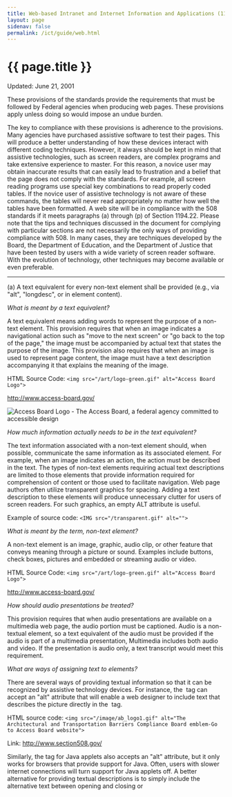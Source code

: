 ```yaml
---
title: Web-based Intranet and Internet Information and Applications (1194.22)
layout: page
sidenav: false
permalink: /ict/guide/web.html
---
```


# {{ page.title }}

Updated: June 21, 2001

These provisions of the standards provide the requirements that must be followed by Federal agencies when producing web pages. These provisions apply unless doing so would impose an undue burden.

The key to compliance with these provisions is adherence to the provisions. Many agencies have purchased assistive software to test their pages. This will produce a better understanding of how these devices interact with different coding techniques. However, it always should be kept in mind that assistive technologies, such as screen readers, are complex programs and take extensive experience to master. For this reason, a novice user may obtain inaccurate results that can easily lead to frustration and a belief that the page does not comply with the standards. For example, all screen reading programs use special key combinations to read properly coded tables. If the novice user of assistive technology is not aware of these commands, the tables will never read appropriately no matter how well the tables have been formatted. A web site will be in compliance with the 508 standards if it meets paragraphs (a) through (p) of Section 1194.22. Please note that the tips and techniques discussed in the document for complying with particular sections are not necessarily the only ways of providing compliance with 508. In many cases, they are techniques developed by the Board, the Department of Education, and the Department of Justice that have been tested by users with a wide variety of screen reader software. With the evolution of technology, other techniques may become available or even preferable.

* * * * *

(a) A text equivalent for every non-text element shall be provided (e.g., via "alt", "longdesc", or in element content).

*What is meant by a text equivalent?*

A text equivalent means adding words to represent the purpose of a non-text element. This provision requires that when an image indicates a navigational action such as "move to the next screen" or "go back to the top of the page," the image must be accompanied by actual text that states the purpose of the image. This provision also requires that when an image is used to represent page content, the image must have a text description accompanying it that explains the meaning of the image.

HTML Source Code: `<img src="/art/logo-green.gif" alt="Access Board Logo">`

<http://www.access-board.gov/>

![Access Board Logo - The Access Board, a federal agency committed to accessible design](./images/accesslogo.jpg)

*How much information actually needs to be in the text equivalent?*

The text information associated with a non-text element should, when possible, communicate the same information as its associated element. For example, when an image indicates an action, the action must be described in the text. The types of non-text elements requiring actual text descriptions are limited to those elements that provide information required for comprehension of content or those used to facilitate navigation. Web page authors often utilize transparent graphics for spacing. Adding a text description to these elements will produce unnecessary clutter for users of screen readers. For such graphics, an empty ALT attribute is useful.

Example of source code: `<IMG src="/transparent.gif" alt="">`

*What is meant by the term, non-text element?*

A non-text element is an image, graphic, audio clip, or other feature that conveys meaning through a picture or sound. Examples include buttons, check boxes, pictures and embedded or streaming audio or video.

HTML Source Code: `<img src="/art/logo-green.gif" alt="Access Board Logo">`

<http://www.access-board.gov/>

*How should audio presentations be treated?*

This provision requires that when audio presentations are available on a multimedia web page, the audio portion must be captioned. Audio is a non-textual element, so a text equivalent of the audio must be provided if the audio is part of a multimedia presentation, Multimedia includes both audio and video. If the presentation is audio only, a text transcript would meet this requirement.

*What are ways of assigning text to elements?*

There are several ways of providing textual information so that it can be recognized by assistive technology devices. For instance, the <IMG> tag can accept an "alt" attribute that will enable a web designer to include text that describes the picture directly in the <IMG> tag.

HTML source code: `<img src="/image/ab_logo1.gif" alt="The Architectural and Transportation Barriers Compliance Board emblem-Go to Access Board website">`

Link: <http://www.section508.gov/>

Similarly, the <APPLET> tag for Java applets also accepts an "alt" attribute, but it only works for browsers that provide support for Java. Often, users with slower internet connections will turn support for Java applets off. A better alternative for providing textual descriptions is to simply include the alternative text between opening and closing <APPLET> or <OBJECT> tags. For instance, if a web designer wanted to include an\
applet called MyCoolApplet in a web page, and also include a description that the applet shows a stock ticker displaying the current price of various stocks, the designer would use the following HTML coding for example:

`<APPLET CODE="MyCoolApplet.class" WIDTH="200", HEIGHT="100">`

This applet displays current stock prices for many popular stocks.

`</APPLET>`

Finally, yet another way of providing a textual description is to include it in the page in the surrounding context:

`Below is a picture of me during my great vacation!`  
`<p>`  
`<IMG src="/pictureofme.jpg">`

* * * * *

(b) Equivalent alternatives for any multimedia presentation shall be synchronized with the presentation.

*What are considered equivalent alternatives?*

Captioning for the audio portion and audio description of visual information of multimedia presentations are considered equivalent alternatives. This provision requires that when an audio portion of a multimedia production is captioned, as required in provision (a), the captioning must be synchronized with the audio. Synchronized captioning would be required so someone reading the captions could also watch the speaker and associate relevant body language with the speech.

*If a website offers audio files with no video, do they have to be captioned?*

No, because it is not multimedia. However, since audio is a non-text element, a text equivalent, such as a transcript, must be available. Similarly, a (silent) web slide show presentation does not need to have an audio description accompanying it, but does require text alternatives to be associated with the graphics.

*If a Federal agency official delivers a live audio and video webcast speech, does it need to be captioned?*

Yes, this would qualify as a multimedia presentation and would require the speech to be captioned.

Example:

National Endowment for the Humanities\
[www.neh.gov/media/scottcaptions.ram](http://www.neh.gov/media/scottcaptions.ram)

National Center for Accessible Media (NCAM)\
<http://main.wgbh.org/wgbh/access/dvs/lion.ram>

* * * * *

(c) Web pages shall be designed so that all information conveyed with color is also available without color, for example from context or markup.

*Why is this provision necessary?*

![Web page with a green button labled "start" with text above: "Press Green button to Start." There is text above an adjacent red button labeled "cancel" that states "Press Red button to Cancel."](./images/gobuttons.jpg)

When colors are used as the sole method for identifying screen elements or controls, persons who are color blind as well as those people who are blind or have low vision may find the web page unusable.

*Does this mean that all pages have to be displayed in black and white?*

No, this provision does not prohibit the use of color to enhance identification of important features. It does, however, require that some other method of identification, such as text labels, must be combined with the use of color. This provision addresses not only the problem of using color to indicate emphasized text, but also the use of color to indicate an action. For example, a web page that directs a user to "press the green button to start" should also identify the green button in some other fashion than simply by color.

*Is there any way a page can be quickly checked to ensure compliance with this provision?*

There are two simple ways of testing a web page to determine if this requirement is being met: by either viewing the page on a black and white monitor, or by printing it out on a black and white printer. Both methods will quickly show if the removal of color affects the usability of the page.

* * * * *

(d) Documents shall be organized so they are readable without requiring an associated style sheet.

*What are the potential problems posed by style sheets?*

Style sheets can enable users to define specific viewing preferences to accommodate their disability. For instance, users with low vision may create their own style sheet so that, regardless of what web pages they visit, all text is displayed in an extra large font with white characters on a\
black background. If designers set up their pages to override user-defined style sheets, people with disabilities may not be able to use those pages. For good access, therefore, it is critical that designers ensure that their web pages do not interfere with user-defined style sheets.

In general, the "safest" and most useful form of style sheets are "external" style sheets, in which the style rules are set up in a separate file. An example of an external style sheet is:

Example of source code: `<link rel=stylesheet type="text / css" href="/section508.css>`

* * * * *

(e) Redundant text links shall be provided for each active region of a server-side image map.

*How do "image maps" work?*

An "image map" is a picture (often an actual map) on a web page that provides different "links" to other web pages, depending on where a user clicks on the image. There are two basic types of image maps: "client-side image maps" and "server-side image maps." With client-side image\
maps, each "active region" in a picture can be assigned its own "link" (called a URL or "Uniform Resource Locator") that specifies what web page to retrieve when a portion of the picture is selected. HTML allows each active region to have its own alternative text, just like a picture can\
have alternative text (see §1194.22(a)). By contrast, clicking on a location of a server-side image map only specifies the coordinates within the image when the mouse was depressed. The ultimate selection of the link or URL must be deciphered by the computer serving the web page.

*Why is this provision necessary?*

When a web page uses a server-side image map to present the user with a selection of options, browsers cannot indicate to the user the URL that will be followed when a region of the map is activated. Therefore, the redundant text link is necessary to provide access to the page for anyone not able to see or accurately click on the map.

* * * * *

(f) Client-side image maps shall be provided instead of server-side image maps except where the regions cannot be defined with an available geometric shape.

*Why do client-side image maps provide better accessibility?*

Unlike server-side image maps, the client-side image map allow an author to assign text to each image map "hot spots." This feature means that someone using a screen reader can easily identify and activate regions of the map. An explanation of how these image maps are constructed will help clarify this issue.

Creating a basic client-side image map requires several steps:

-   Identify an image for the map. First, an image must be used in a client-side image map. This image is identified using the <img> tag. To identify it as a map, use the "usemap" attribute.
-   Use the <MAP> tag to "areas" within the map . The <MAP> tag is a container tag that includes various <AREA> tags that are used to identify specific portions of the image.
-   Use <AREA> tags to identify map regions . To identify regions within a map, simply use <AREA> tags within the <MAP> container tags. Making this client-side image map accessible is considerably easier to describe: simply include the "ALT" attribute and area description inside each <AREA> tag. The following HTML demonstrates how to make a client-side image map:

> `<img src="/navbar.gif" border="0" usemap="#Map">`  
> `<map name="Map">`  
> `<area shape="rect" coords="0,2,64,19" href="/general.html" alt="information about us" >`  
> `<area shape="rect" coords="65,2,166,20" href="/jobs.html" alt="job opportunities" >`  
> `<area shape="rect" coords="167,2,212,19" href="/faq.html" alt="Frequently Asked Questions" >`  
> `<area shape="rect" coords="214,2,318,21" href="/location.html" alt="How to find us" >`  
> `<area shape="rect" coords="319,2,399,23" href="/contact.html" alt="How to contact us" >`  
> `</map>``

* * * * *

(g) Row and column headers shall be identified for data tables.

(h) Markup shall be used to associate data cells and header cells for data tables that have two or more logical levels of row or column headers.

*Why are these two provisions necessary?*

Paragraphs (g) and (h) permit the use of tables, but require that the tables be coded according to the rules of the markup language being used for creating tables. Large tables of data can be difficult to interpret if a person is using a non-visual means of accessing the web. Users of screen readers can easily get "lost" inside a table because it may be impossible to associate a particular cell that a screen reader is reading with the corresponding column headings and row names. For instance, assume that a salary table includes the salaries for federal employees by grade and step. Each row in the table may represent a grade scale and each column may represent a step. Thus, finding the salary corresponding to a grade 9, step 5 may involve finding the cell in the ninth row and the fifth column. For a salary chart of 15 grade scales and 10 steps, the table will have at least 150 cells. Without a method to associate the headings with each cell, it is easy to imagine the difficulty a user of assistive technology may encounter with the table.

Section 1194.22 (g) and (h) state that when information is displayed in a table format, the information shall be laid out using appropriate table tags as opposed to using a preformatted table in association with the "<pre>" tag. Web authors are also required to use one of several methods to provide an association between a header and its related information.

*How can HTML tables be made readable with assistive technology?*

*Using the "Scope" Attribute in Tables* -- Using the "scope" attribute is one of the most effective ways of making HTML compliant with these requirements. It is also the simplest method to implement. The scope attribute also works with some (but not all) assistive technology in tables that use "colspan" or "rowspan" attributes in table header or data cells.

*Using the Scope Attribute* -- The first row of each table should include column headings. Typically, these column headings are inserted in <TH> tags, although <TD> tags can also be used. These tags at the top of each column should include the following attribute:

scope="col"

By doing this simple step, the text in that cell becomes associated with every cell in that column. Unlike using other approaches (notably "id" and "headers") there is no need to include special attributes in each cell of the table. Similarly, the first column of every table should include information identifying information about each row in the table. Each of the cells in that first column are created by either <TH> or <TD> tags. Include the following attribute in these cells:

scope="row"

By simply adding this attribute, the text in that cell becomes associated with every cell in that row. While this technique dramatically improves the usability of a web page, using the scope attribute does not appear to interfere in any way with browsers that do not support the attribute.\
*Example of source code* -- the following simple table summarizes the work schedule of three employees and demonstrates these principles.

`<table>`  
`<tr>`  
`<th>&nbsp;</th>`  
`<th scope="col" >Spring</th> <th scope="col" >Summer</th> <th scope="col" >Autumn</th> <th scope="col" >Winter</th> </tr>`  
`<tr> <td scope="row" >Betty</td> <td>9-5</td> <td>10-6</td> <td>8-4</td><td>7-3</td`  
`</tr>`  
`<tr> <td scope="row" >Wilma</td> <td>10-6</td> <td>10-6</td> <td>9-5</td> <td>9-5</td>`  
`</tr>`  
`<tr> <td scope="row" >Fred</td> <td>10-6</td> <td>10-6</td> <td>10-6</td> <td>10-6</td>`  
`</tr>`  
`</table>`  

This table would be displayed as follows:

|   | Spring | Summer | Autumn | Winter |
| Betty | 9-5 | 10-6 | 8-4 | 7-3 |
| Wilma | 10-6 | 10-6 | 9-5 | 9-5 |
| Fred | 10-6 | 10-6 | 10-6 | 10-6 |

The efficiency of using the scope attribute becomes more apparent in much larger tables. For instance, if an agency used a table with 20 rows and 20 columns, there would be 400 data cells in the table. To make this table comply with this provision without using the scope attribute would require special coding in all 400 data cells, plus the 40 header and row cells. By contrast, using the scope attribute would only require special\
attributes in the 40 header and row cells.

*Using the "ID" and "Headers" Attributes in Tables*

Unlike using the "scope" attribute, using the "id" and "headers" attributes requires that every data cell in a table include special attributes for association. Although its usefulness for accessibility may have been diminished as browsers provide support for the "scope" attribute, the "id" and "headers" attributes are still very useful and provide a practical means of providing access in smaller tables.

The following table is much more complicated than the previous example and demonstrates the use of the "id" and "headers" attributes and then the scope attribute. Both methods provide a means of complying with the requirements for data tables in web pages. The table in this example includes the work schedules for two employees. Each employee has a morning and afternoon work schedule that varies depending on whether the employee is working in the winter or summer months. The "summer" and "winter" columns each span two columns labeled "morning" and "afternoon." Therefore, in each cell identifying the work schedule, the user needs to be told the employee's name (Fred or Wilma), the season (Summer or Winter), and the shift (morning or afternoon).

`<table>`  
`<tr>`  
`<th>&nbsp;</th>`  
`<th colspan="2" id="winter" >Winter</th>`  
`<th colspan="2" id="summer" >Summer</th>`  
`</tr>`  
`<tr>`  
`<th>&nbsp;</th>`  
`<th id="am1" >Morning</th>`  
`<th id="pm1" >Afternoon</th>`  
`<th id="am2" >Morning</th>`  
`<th id="pm2" >Afternoon</th>`  
`</tr>`  
`<tr>`  
`<td id="wilma" >Wilma</td>`  
`<td headers="wilma am1 winter" >9-11</td>`  
`<td headers="wilma pm1 winter" >12-6</td>`  
`<td headers="wilma am2 summer" >7-11</td>`  
`<td headers="wilma pm2 summer" >12-3</td>`  
`</tr>`  
`<tr>`  
`<td id="fred" >Fred</td>`  
`<td headers="fred am1 winter" >10-11</td>`  
`<td headers="fred pm1 winter" >12-6</td>`  
`<td headers="fred am2 summer" >9-11</td>`  
`<td headers="fred pm2 summer" >12-5</td>`  
`</tr>`  
`</table>`  

This table would be displayed as follows:

|   | Winter | Summer |
|   | Morning | Afternoon | Morning | Afternoon |
| Wilma | 9-11 | 12-6 | 7-11 | 12-3 |
| Fred | 10-11 | 12-6 | 9-11 | 12-5 |

Coding each cell of this table with "id" and "headers" attributes is much more complicated than using the "scope" attribute shown below:

`<table>` 
`<tr>`  
`<th>&nbsp;</th>`  
`<th colspan="2" scope="col" >Winter</th>`  
`<th colspan="2" scope="col" >Summer</th>`  
`</tr>`  
`<tr>`  
`<th>&nbsp;</th>`  
`<th scope="col" >Morning</th>`  
`<th scope="col" >Afternoon</th>`  
`<th scope="col" >Morning</th>`  
`<th scope="col" >Afternoon</th>`  
`</tr>`  
`<tr>`  
`<td scope="row" >Wilma</td>`  
`<td>9-11</td>`  
`<td>12-6</td>`  
`<td>7-11</td>`  
`<td>12-3</td>`  
`</tr>`  
`<tr>`  
`<td scope="row" >Fred</td>`  
`<td>10-11</td>`  
`<td>12-6</td>`  
`<td>9-11</td>`  
`<td>12-5</td>`  
`</tr>`  
`</table>`  

This table would be displayed as follows:

|   | Winter | Summer |
|   | Morning | Afternoon | Morning | Afternoon |
| Wilma | 9-11 | 12-6 | 7-11 | 12-3 |
| Fred | 10-11 | 12-6 | 9-11 | 12-5 |

*Is the summary attribute an option?*

Although highly recommended by some webpage designers as a way of summarizing the contents of a table, the "summary" attribute of the TABLE tag is not sufficiently supported by major assistive technology manufacturers to warrant recommendation. Therefore, web developers who are interested in summarizing their tables should consider placing their descriptions either adjacent to their tables or in the body of the table, using such tags as the CAPTION tag. In no event should web developers use summarizing tables as an alternative to making the contents of their tables compliant as described above.

* * * * *

(i) Frames shall be titled with text that facilitates frame identification and navigation.

*Why is this provision necessary?*

Frames provide a means of visually dividing the computer screen into distinct areas that can be separately rewritten. Unfortunately, frames can also present difficulties for users with disabilities when those frames are not easily identifiable to assistive technology. For instance, a popular use of frames is to create "navigational bars" in a fixed position on the screen and have the content of the web site retrievable by activating one of those navigational buttons. The new content is displayed another area of the screen. Because the navigational bar doesn't change, it provides a stable "frame-of-reference" for users and makes navigation much easier. However, users with disabilities may become lost if the differences between the two frames are not clearly established.

*What is the best method for identifying frames?*

The most obvious way to accomplish this requirement is to include text within the body of each frame that clearly identifies the frame. For instance, in the case of the navigation bar, a web developer should consider putting words such as "Navigational Links" at the beginning of the contents of the frame to let all users know that the frame depicts navigational links. Providing titles like this at the top of the contents of each frame will satisfy these requirements. An additional measure that should be considered by agencies is to include meaningful text in the <frame> tag's "title" attribute. Although not currently supported by major manufacturers of assistive technology, the "title" attribute is part of the HTML 4.0 specification and was intended to let web developers include a description of the frame as a quote-enclosed string. Demonstrating the use of the "title" attribute requires a basic understanding of how frames are constructed. When frames are used in a web page, the first page that is loaded must include a <frameset> tag that encloses the basic layout of the frames on the page. Within the <frameset> tag, <frame> tags specify the name, initial contents, and appearance of each separate frame. Thus, the following example uses the "title" attribute to label one frame "Navigational Links Frame" and the second frame "Contents Frame."

`<frameset cols="30%, 60%">`  
`<frame src="/navlinks.html" name="navlinks" title="Navigational Links Frame">`  
`<frame src="/geninfo.html" name="contents_page" title="Contents Frame">`  
`</frame>`  

While assistive technology does not yet widely support the "title" attribute, we recommend including this attribute in web pages using frames.

Example: ADA Technical Assistance Program - The use of frames with "No Frames Link"\
[www.adata.org](http://www.adata.org/)

![A screen print the Americans with Disabilities Act Home Page](./images/frames.jpg)

* * * * *

(j) Pages shall be designed to avoid causing the screen to flicker with a frequency greater than 2 Hz and lower than 55 Hz.

*Why is this provision necessary?*

This provision is necessary because some individuals with photosensitive epilepsy can have a seizure triggered by displays that flicker, flash, or blink, particularly if the flash has a high intensity and is within certain frequency ranges. The 2 Hz limit was chosen to be consistent with proposed revisions to the ADA Accessibility Guidelines which, in turn, are being harmonized with the International Code Council (ICC)/ANSI A117 standard, "Accessible and Usable Buildings and Facilities", ICC/ANSI A117.1-1998 which references a 2 Hz limit. An upper limit was identified at 55 Hz.

*How can flashing or flickering elements be identified?*

Flashing or flickering elements are usually added through technologies such as animated gif's, Java applets, or third-party plug-ins or applications. Java applets and third party plug-ins can be identified by the presence of `<APPLET>` or `<OBJECT>` tags. Animated gif's are images that download in a single file (like ordinary image files), but have content that changes over short periods of time. Like other images, however, they are usually incorporated through the use of the `<IMG>` tag.

* * * * *

(k) A text-only page, with equivalent information or functionality, shall be provided to make a web site comply with the provisions of these standards, when compliance cannot be accomplished in any other way. The content of the text-only page shall be updated whenever the primary page changes.

*What must a text-only page contain to comply with this provision?*

Text-only pages must contain equivalent information or functionality as the primary pages. Also, the text-only page shall be updated whenever the primary page changes.

Example HTML source code: `<div ID="textonly"> <p><a HREF="../textonly/default.asp">Text Only</a> </p></div>`  

* * * * *

(l) When pages utilize scripting languages to display content, or to create interface elements, the information provided by the script shall be identified with functional text that can be read by assistive technology.

*What accessibility problems can scripts cause?*

Web page authors have a responsibility to provide script information in a fashion that can be read by assistive technology. When authors do not put functional text with a script, a screen reader will often read the content of the script itself in a meaningless jumble of numbers and letters. Although this jumble is text, it cannot be interpreted or used.

*How can web developers comply with this provision?*

Web developers working with JavaScript frequently use so-called JavaScript URL's as an easy way to invoke JavaScript functions. Typically, this technique is used as part of `<a>` anchor links. For instance, the following link invokes a JavaScript function called myFunction:

`<a href="javascript:myFunction();">Start myFunction</a>`

This technique does not cause accessibility problems for assistive technology. A more difficult problem occurs when developers use images inside of JavaScript URL's without providing meaningful information about the image or the effect of the anchor link. For instance, the following link alsoinvokes the JavaScript function myFunction, but requires the user to click on an image instead of the text "Start myFunction":

`<a href="javascript:myFunction();"><img src="/myFunction.gif"></a>`

This type of link, as written, presents tremendous accessibility problems, but those problems can easily be remedied. The `<img>` tag, of course, supports the "alt" attribute that can also be used to describe the image and the effect of clicking on the link. Thus, the following revision remedies the accessibility problems created in the previous example:

`<a href="javascript:myFunction();"><img src="/myFunction.gif" alt="picture link for starting myFunction"></a>`

Another technique advocated by some developers is to use the "title" attribute of the `<a>` tag. For instance, the following example includes a meaningful description in a "title" attribute:

`<a title="this link starts myFunction" href="javascript:myFunction();"><img src="/myFunction.gif"></a>`

This tag is supported by some but not all assistive technologies. Therefore, while it is part of the HTML 4.0 specifications, authors should use the "alt" tag in the enclosed image.

Finally, the browser's status line (at the bottom of the screen) typically displays the URL of any links that the mouse is currently pointing towards. For instance, if clicking on an anchor link will send the user to [http://www.usdoj.gov](http://www.usdoj.gov/), that URL will be displayed in the status line if the user's mouse lingers on top of the anchor link. In the case of JavaScript URL's, the status line can become filled with meaningless snips of script. To prevent this effect, some web developers use special "event handlers" such as onmouseover and onmouseout to overwrite the contents of the status line with a custom message. For instance, the following link will replace the content in the status line with a custom message "Nice Choice".

`<a href="javascript:myFcn();" onmouseover="status='Nice Choice'; return true;" onmouseout="status='';"><img src="/pix.gif"></a>`


This text rewritten into the status line is difficult or impossible to detect with a screen reader. Although rewriting the status line did not interfere with the accessibility or inaccessibility of the JavaScript URL, web developers should ensure that all important information conveyed in the status line also be provided through the "alt" attribute, as described above.

JavaScript uses so-called "event handlers" as a trigger for certain actions or functions to occur. For instance, a web developer may embed a JavaScript function in a web page that automatically checks the content of a form for completeness or accuracy. An event handler associated with a "submit" button can be used to trigger the function before the form is actually submitted to the server for processing. The advantage for the government agency is that it saves government resources by not requiring the government's server to do the initial checking. The advantage for the computer user is that feedback about errors is almost instantaneous because the user is told about the error before the information is even submitted over the Internet.

Web developers must exercise some caution when deciding which event handlers to use in their web pages, because different screen readers provide different degrees of support for different event handlers. The following table includes recommendations for using many of the more popular event handlers:

-   onClick -- The onClick event handler is triggered when the user clicks once on a particular item. It is commonly used on links and button elements and, used in connection with these elements, it works well with screen readers. If clicking on the element associated with the onClick event handler triggers a function or performs some other action, developers should ensure that the context makes that fact clear to all users. Do not use the onClick event handlers for form elements that include several options (e.g. select lists, radio buttons, checkboxes) unless absolutely necessary.
-   onDblClick -- The onDblClick event handler is set off when the user clicks twice rapidly on the same element. In addition to the accessibility problems it creates, it is very confusing to users and should be avoided.
-   onMouseDown and onMouseUp -- The onMouseDown and onMouseUp event handlers each handle the two halves of clicking a mouse while over an element -- the process of (a) clicking down on the mouse button and (b) then releasing the mouse button. Like onDblClick, this tag should be used sparingly, if at all, by web developers because it is quite confusing. In most cases, developers should opt for the onClick event handler instead of onMouseDown.
-   onMouseOver and onMouseOut -- These two event handlers are very popular on many web sites. For instance, so-called rollover gif's, which swap images on a web page when the mouse passes over an image, typically use both of these event handlers. These event handlers neither can be accessed by the mouse nor interfere with accessibility -- a screen reader simply bypasses them entirely. Accordingly, web designers who use these event handlers should be careful to duplicate the information (if any) provided by these event handlers through other means.
-   onLoad and onUnload -- Both of these event handlers are used frequently to perform certain functions when a web page has either completed loading or when it unloads. Because neither event handler is triggered by any user interaction with an element on the page, they do not present accessibility problems.
-   onChange -- This event handler is very commonly used for triggering JavaScript functions based on a selection from within a `<select>` tag. Surprisingly, it presents tremendous accessibility problems for many commonly used screen readers and should be avoided. Instead, web developers should use the onClick event handler (associated with a link or button that is adjacent to a <select> tag) to accomplish the same functions.
-   onBlur and onFocus -- These event handlers are not commonly used in web pages. While they don't necessarily present accessibility problems, their behavior is confusing enough to a web page visitor that they should be avoided.

* * * * *

(m) When a web page requires that an applet, plug-in or other application be present on the client system to interpret page content, the page must provide a link to a plug-in or applet that complies with §1194.21(a) through (l).

*Why is this provision necessary?*

While most web browsers can easily read HTML and display it to the user, several private companies have developed proprietary file formats for transmitting and displaying special content, such as multimedia or very precisely defined documents. Because these file formats are proprietary, web browsers cannot ordinarily display them. To make it possible for these files to be viewed by web browsers, add-on programs or "plug-ins" can be downloaded and installed on the user's computer that will make it possible for their web browsers to display or play the content of the files. This provision requires that web pages that provide content such as Real Audio or PDF (Adobe Acrobat's Portable Document Format) files also provide a link to a plug-in that will meet the software provisions. It is very common for a web page to provide links to needed plug-ins. For example, web pages containing Real Audio almost always have a link to a source for the necessary player. This provision places a responsibility on the web page author to know that a compliant application exists, before requiring a plug-in.

*How can plug-ins and applets be detected?*

Plug-ins can usually be detected by examining a page's HTML for the presence of an `<OBJECT>`  tag. Some plug-in manufacturers, however, may require the use of proprietary tags. Like plug-ins, applets can also be identified by the presence of an `<OBJECT>` tag in the HTML source for a web page. Also, an `<APPLET>` tag may also signal the inclusion of an applet in a web page.

* * * * *

(n) When electronic forms are designed to be completed on-line, the form shall allow people using assistive technology to access the information, field elements, and functionality required for completion and submission of the form, including all directions and cues.

*Why do electronic forms present difficulties to screen readers?*

Currently, the interaction between form controls and screen readers can be unpredictable, depending upon the design of the page containing these controls. HTML forms pose accessibility problems when web developers separate a form element from its associated label or title. For instance, if an input box is intended for receiving a user's last name, the web developer must be careful that the words "last name" (or some similar text) appear near that input box or are somehow associated with it. Although this may seem like an obvious requirement, it is extremely easy to violate because the visual proximity of a form element and its title offers no guarantee that a screen reader will associate the two or that this association will be obvious to a user of assistive technology.

The following form demonstrates these problems. Visually, this form is part of a table and each field is carefully placed in table cells adjacent to their corresponding labels (n.b. formatting forms with tables are by no means the only situation presenting the accessibility problems inherent in forms; tables merely illustrate the problem most clearly).

While the relationship between the titles "First Name" or "Last Name" and their respective input boxes may be obvious from visual inspection, the relationship is not obvious to a screen reader. Instead, a screen reader may simply announce "input box" when encountering each input box. The reason for these difficulties is revealed from inspecting the HTML source for this table. The following code is a simplified version of this table.

<FORM>\
<TABLE>\
<TR>\
<TD><B>FIRST NAME: </B></TD>\
<TD><INPUT TYPE="TEXT" NAME="FIRSTNAME"> </TD>\
</TR>\
<TR>\
<TD><B>LAST NAME: </B></TD>\
<TD><INPUT TYPE="TEXT" NAME="LASTNAME"> </TD>\
</TR>\
</TABLE>\
<P>\
<INPUT TYPE="SUBMIT" VALUE="SUBMIT">\
</FORM>

The two pairs of form elements are indicated in bold above. The problem created by laying out form elements inside of this table is now clear -- the form elements are separated from their labels by the formatting instructions for the table.

*How can developers provide accessible HTML forms?*

The first rule of thumb is to place labels adjacent to input fields, not in separate cells of a table. For the web developer who does not wish to place form elements immediately adjacent to their corresponding titles, the HTML 4.0 specification includes the <LABEL> tag that lets web developers mark specific elements as "labels" and then associate a form element with that label. There are generally two ways to use the label tag: explicit labels and implicit labels.

"Explicit Labels" Work Well\
Experience has shown that explicit labeling works extremely well with all popular assistive technology and are recommended in all but the very simplest of tables. We recommend that all agencies ensure that their web developers are familiar with these important concepts. Using "explicit" labels involves two distinct steps:

-   Use the <LABEL> Tag and Associated "FOR" Attribute to Tag Labels. In other words, identify the exact words that you want to use as the label for the form element and enclose those words in a <LABEL> tag. Use the "FOR" attribute to uniquely identify that element.
-   Use the "ID" Attribute in the Associated Form Element. Every form element supports the "ID" attribute. By setting this attribute to the identifier used in the "FOR" attribute of the associated <LABEL> tag, you "tie" that form element to its associated label. For instance, we have rewritten the HTML code for our simple form-inside-a-table to include explicit labels below. The new HTML code for the explicit labels is indicated in bold:

<FORM>\
<TABLE>\
<TR>\
<TD><B><LABEL FOR="first"> FIRST NAME:</LABEL> </B></TD>\
<TD><INPUT TYPE="TEXT" NAME="FIRSTNAME" ID="first" ></TD>\
</TR>\
<TR>\
<TD><B><LABEL FOR="last"> LAST NAME:</LABEL> </B></TD>\
<TD><INPUT TYPE="TEXT" NAME="LASTNAME" ID="last" ></TD>\
</TR>\
</TABLE>\
<P>\
<INPUT TYPE="SUBMIT" VALUE="SUBMIT">\
</FORM>

In a nutshell, that's all there is to making HTML form elements accessible to assistive technology. Experience has shown that this technique works extremely well in much more complicated and convoluted forms and it should work well in all agency HTML forms.

Avoid Using "Implicit Labels"\
In "implicit" labels, the form element and its associated label are contained within an opening <LABEL> tag and a closing </LABEL> tag. For instance, in the table above, an implicit label to associate the words "First Name" with its associated input cell, we could use an implicit label as follows:

<LABEL >\
<TR>\
<TD><B>FIRST NAME:</B></TD>\
<TD><INPUT TYPE="TEXT" NAME="FIRSTNAME"></TD>\
</TR>\
</LABEL >

Experience has shown that implicit labeling should be avoided for two reasons. First, implicit labeling is not reliably supported by many screen readers and, in particular, does not work well if explicit labels are simultaneously used anywhere on the same web page. Often, the output can be wildly inaccurate and confusing. Second, if any text separates a label from its associated form element, an implicit label becomes impractical and confusing because the label itself is no longer easily identified with the form element.

* * * * *

(o) A method shall be provided that permits users to skip repetitive navigation links.

*Why do navigational links present impediments to screen readers and other types of assistive technologies?*

This provision provides a method to facilitate the easy tracking of page content that provides users of assistive technology the option to skip repetitive navigation links. Web developers routinely place a host of routine navigational links at a standard location -- often across the top, bottom, or side of a page. If a nondisabled user returns to a web page and knows that he or she wants to view the contents of that particular page instead of selecting a navigation link to go to another page, he or she may simply look past the links and begin reading wherever the desired text is located. For those who use screen readers or other types of assistive technologies, however, it can be a tedious and time-consuming chore to wait for the assistive technology to work through and announce each of the standard navigational links before getting to the intended location. In order to alleviate this problem, the section 508 rule requires that when repetitive navigational links are used, there must be a mechanism for users to skip repetitive navigational links.

Example: USDA Target Center and DOL websites use the Skip Repetitive Navigational Links.

<http://www.usda.gov/oo/target.htm>

![A screen print of the US Department of Agriculture TARGET Center Home page.](./images/skip.jpg)

<http://www.dol.gov/dol/odep/>

![A screen print of the US Department of Labor Office of Disability Employment Policy Home page.](./images/skip2.jpg)

* * * * *

(p) When a timed response is required, the user shall be alerted and given sufficient time to indicate more time is required.

*Why do timed responses present problems to web users with disabilities?*

Web pages can be designed with scripts so that the web page disappears or "expires" if a response is not received within a specified amount of time. Sometimes, this technique is used for security reasons or to reduce the demands on the computer serving the web pages. Someone's disability can have a direct impact on the speed with which he or she can read, move around, or fill in a web form. For instance, someone with extremely low vision may be a slower-than-average reader. A page may "time out" before he is able to finish reading it. Many forms, when they "time out" automatically, also delete whatever data has been entered. The result is that someone with a disability who is slow to enter data cannot complete the form. For this reason, when a timed response is required, the user shall be alerted via a prompt and given sufficient time to indicate whether additional time is needed.

Example: Thrift Savings Plan\
[www.tsp.gov](http://www.tsp.gov/)Web-based Intranet and Internet Information and Applications (1194.22)
----------------------------------------------------------------------

Updated: June 21, 2001

These provisions of the standards provide the requirements that must be followed by Federal agencies when producing web pages. These provisions apply unless doing so would impose an undue burden.

The key to compliance with these provisions is adherence to the provisions. Many agencies have purchased assistive software to test their pages. This will produce a better understanding of how these devices interact with different coding techniques. However, it always should be kept in mind that assistive technologies, such as screen readers, are complex programs and take extensive experience to master. For this reason, a novice user may obtain inaccurate results that can easily lead to frustration and a belief that the page does not comply with the standards. For example, all screen reading programs use special key combinations to read properly coded tables. If the novice user of assistive technology is not aware of these commands, the tables will never read appropriately no matter how well the tables have been formatted. A web site will be in compliance with the 508 standards if it meets paragraphs (a) through (p) of Section 1194.22. Please note that the tips and techniques discussed in the document for complying with particular sections are not necessarily the only ways of providing compliance with 508. In many cases, they are techniques developed by the Board, the Department of Education, and the Department of Justice that have been tested by users with a wide variety of screen reader software. With the evolution of technology, other techniques may become available or even preferable.

* * * * *

(a) A text equivalent for every non-text element shall be provided (e.g., via "alt", "longdesc", or in element content).

*What is meant by a text equivalent?*

A text equivalent means adding words to represent the purpose of a non-text element. This provision requires that when an image indicates a navigational action such as "move to the next screen" or "go back to the top of the page," the image must be accompanied by actual text that states the purpose of the image. This provision also requires that when an image is used to represent page content, the image must have a text description accompanying it that explains the meaning of the image.

HTML Source Code: <img src="/art/logo-green.gif" alt="Access Board Logo">

<http://www.access-board.gov/>

![Access Board Logo - The Access Board, a federal agency committed to accessible design](https://www.access-board.gov/images/guidelines_standards/Communications_IT/508_Standards/accesslogo.jpg)

*How much information actually needs to be in the text equivalent?*

The text information associated with a non-text element should, when possible, communicate the same information as its associated element. For example, when an image indicates an action, the action must be described in the text. The types of non-text elements requiring actual text descriptions are limited to those elements that provide information required for comprehension of content or those used to facilitate navigation. Web page authors often utilize transparent graphics for spacing. Adding a text description to these elements will produce unnecessary clutter for users of screen readers. For such graphics, an empty ALT attribute is useful.

Example of source code: <IMG src="/transparent.gif" alt="">

*What is meant by the term, non-text element?*

A non-text element is an image, graphic, audio clip, or other feature that conveys meaning through a picture or sound. Examples include buttons, check boxes, pictures and embedded or streaming audio or video.

HTML Source Code: <img src="/art/logo-green.gif" alt="Access Board Logo">

<http://www.access-board.gov/>

*How should audio presentations be treated?*

This provision requires that when audio presentations are available on a multimedia web page, the audio portion must be captioned. Audio is a non-textual element, so a text equivalent of the audio must be provided if the audio is part of a multimedia presentation, Multimedia includes both audio and video. If the presentation is audio only, a text transcript would meet this requirement.

*What are ways of assigning text to elements?*

There are several ways of providing textual information so that it can be recognized by assistive technology devices. For instance, the <IMG> tag can accept an "alt" attribute that will enable a web designer to include text that describes the picture directly in the <IMG> tag.

HTML source code: <img src="/image/ab_logo1.gif" alt="The Architectural and Transportation Barriers Compliance Board emblem-Go to Access Board website">

Link: <http://www.section508.gov/>

Similarly, the <APPLET> tag for Java applets also accepts an "alt" attribute, but it only works for browsers that provide support for Java. Often, users with slower internet connections will turn support for Java applets off. A better alternative for providing textual descriptions is to simply include the alternative text between opening and closing <APPLET> or <OBJECT> tags. For instance, if a web designer wanted to include an\
applet called MyCoolApplet in a web page, and also include a description that the applet shows a stock ticker displaying the current price of various stocks, the designer would use the following HTML coding for example:

<APPLET CODE="MyCoolApplet.class" WIDTH="200", HEIGHT="100">

This applet displays current stock prices for many popular stocks.

</APPLET>

Finally, yet another way of providing a textual description is to include it in the page in the surrounding context:

Below is a picture of me during my great vacation!\
<p>\
<IMG src="/pictureofme.jpg">

* * * * *

(b) Equivalent alternatives for any multimedia presentation shall be synchronized with the presentation.

*What are considered equivalent alternatives?*

Captioning for the audio portion and audio description of visual information of multimedia presentations are considered equivalent alternatives. This provision requires that when an audio portion of a multimedia production is captioned, as required in provision (a), the captioning must be synchronized with the audio. Synchronized captioning would be required so someone reading the captions could also watch the speaker and associate relevant body language with the speech.

*If a website offers audio files with no video, do they have to be captioned?*

No, because it is not multimedia. However, since audio is a non-text element, a text equivalent, such as a transcript, must be available. Similarly, a (silent) web slide show presentation does not need to have an audio description accompanying it, but does require text alternatives to be associated with the graphics.

*If a Federal agency official delivers a live audio and video webcast speech, does it need to be captioned?*

Yes, this would qualify as a multimedia presentation and would require the speech to be captioned.

Example:

National Endowment for the Humanities\
[www.neh.gov/media/scottcaptions.ram](http://www.neh.gov/media/scottcaptions.ram)

National Center for Accessible Media (NCAM)\
<http://main.wgbh.org/wgbh/access/dvs/lion.ram>

* * * * *

(c) Web pages shall be designed so that all information conveyed with color is also available without color, for example from context or markup.

*Why is this provision necessary?*

![Web page with a green button labled "start" with text above: "Press Green button to Start." There is text above an adjacent red button labeled "cancel" that states "Press Red button to Cancel."](https://www.access-board.gov/images/guidelines_standards/Communications_IT/508_Standards/gobuttons.jpg)

When colors are used as the sole method for identifying screen elements or controls, persons who are color blind as well as those people who are blind or have low vision may find the web page unusable.

*Does this mean that all pages have to be displayed in black and white?*

No, this provision does not prohibit the use of color to enhance identification of important features. It does, however, require that some other method of identification, such as text labels, must be combined with the use of color. This provision addresses not only the problem of using color to indicate emphasized text, but also the use of color to indicate an action. For example, a web page that directs a user to "press the green button to start" should also identify the green button in some other fashion than simply by color.

*Is there any way a page can be quickly checked to ensure compliance with this provision?*

There are two simple ways of testing a web page to determine if this requirement is being met: by either viewing the page on a black and white monitor, or by printing it out on a black and white printer. Both methods will quickly show if the removal of color affects the usability of the page.

* * * * *

(d) Documents shall be organized so they are readable without requiring an associated style sheet.

*What are the potential problems posed by style sheets?*

Style sheets can enable users to define specific viewing preferences to accommodate their disability. For instance, users with low vision may create their own style sheet so that, regardless of what web pages they visit, all text is displayed in an extra large font with white characters on a\
black background. If designers set up their pages to override user-defined style sheets, people with disabilities may not be able to use those pages. For good access, therefore, it is critical that designers ensure that their web pages do not interfere with user-defined style sheets.

In general, the "safest" and most useful form of style sheets are "external" style sheets, in which the style rules are set up in a separate file. An example of an external style sheet is:

Example of source code: <link rel=stylesheet type="text / css" href="/section508.css>

* * * * *

(e) Redundant text links shall be provided for each active region of a server-side image map.

*How do "image maps" work?*

An "image map" is a picture (often an actual map) on a web page that provides different "links" to other web pages, depending on where a user clicks on the image. There are two basic types of image maps: "client-side image maps" and "server-side image maps." With client-side image\
maps, each "active region" in a picture can be assigned its own "link" (called a URL or "Uniform Resource Locator") that specifies what web page to retrieve when a portion of the picture is selected. HTML allows each active region to have its own alternative text, just like a picture can\
have alternative text (see §1194.22(a)). By contrast, clicking on a location of a server-side image map only specifies the coordinates within the image when the mouse was depressed. The ultimate selection of the link or URL must be deciphered by the computer serving the web page.

*Why is this provision necessary?*

When a web page uses a server-side image map to present the user with a selection of options, browsers cannot indicate to the user the URL that will be followed when a region of the map is activated. Therefore, the redundant text link is necessary to provide access to the page for anyone not able to see or accurately click on the map.

* * * * *

(f) Client-side image maps shall be provided instead of server-side image maps except where the regions cannot be defined with an available geometric shape.

*Why do client-side image maps provide better accessibility?*

Unlike server-side image maps, the client-side image map allow an author to assign text to each image map "hot spots." This feature means that someone using a screen reader can easily identify and activate regions of the map. An explanation of how these image maps are constructed will help clarify this issue.

Creating a basic client-side image map requires several steps:

-   Identify an image for the map. First, an image must be used in a client-side image map. This image is identified using the <img> tag. To identify it as a map, use the "usemap" attribute.
-   Use the <MAP> tag to "areas" within the map . The <MAP> tag is a container tag that includes various <AREA> tags that are used to identify specific portions of the image.
-   Use <AREA> tags to identify map regions . To identify regions within a map, simply use <AREA> tags within the <MAP> container tags. Making this client-side image map accessible is considerably easier to describe: simply include the "ALT" attribute and area description inside each <AREA> tag. The following HTML demonstrates how to make a client-side image map:

> <img src="/navbar.gif" border="0" usemap="#Map">\
> <map name="Map">\
> <area shape="rect" coords="0,2,64,19" href="/general.html" alt="information about us" >\
> <area shape="rect" coords="65,2,166,20" href="/jobs.html" alt="job opportunities" >\
> <area shape="rect" coords="167,2,212,19" href="/faq.html" alt="Frequently Asked Questions" >\
> <area shape="rect" coords="214,2,318,21" href="/location.html" alt="How to find us" >\
> <area shape="rect" coords="319,2,399,23" href="/contact.html" alt="How to contact us" >\
> </map>

* * * * *

(g) Row and column headers shall be identified for data tables.

(h) Markup shall be used to associate data cells and header cells for data tables that have two or more logical levels of row or column headers.

*Why are these two provisions necessary?*

Paragraphs (g) and (h) permit the use of tables, but require that the tables be coded according to the rules of the markup language being used for creating tables. Large tables of data can be difficult to interpret if a person is using a non-visual means of accessing the web. Users of screen readers can easily get "lost" inside a table because it may be impossible to associate a particular cell that a screen reader is reading with the corresponding column headings and row names. For instance, assume that a salary table includes the salaries for federal employees by grade and step. Each row in the table may represent a grade scale and each column may represent a step. Thus, finding the salary corresponding to a grade 9, step 5 may involve finding the cell in the ninth row and the fifth column. For a salary chart of 15 grade scales and 10 steps, the table will have at least 150 cells. Without a method to associate the headings with each cell, it is easy to imagine the difficulty a user of assistive technology may encounter with the table.

Section 1194.22 (g) and (h) state that when information is displayed in a table format, the information shall be laid out using appropriate table tags as opposed to using a preformatted table in association with the "<pre>" tag. Web authors are also required to use one of several methods to provide an association between a header and its related information.

*How can HTML tables be made readable with assistive technology?*

*Using the "Scope" Attribute in Tables* -- Using the "scope" attribute is one of the most effective ways of making HTML compliant with these requirements. It is also the simplest method to implement. The scope attribute also works with some (but not all) assistive technology in tables that use "colspan" or "rowspan" attributes in table header or data cells.

*Using the Scope Attribute* -- The first row of each table should include column headings. Typically, these column headings are inserted in <TH> tags, although <TD> tags can also be used. These tags at the top of each column should include the following attribute:

scope="col"

By doing this simple step, the text in that cell becomes associated with every cell in that column. Unlike using other approaches (notably "id" and "headers") there is no need to include special attributes in each cell of the table. Similarly, the first column of every table should include information identifying information about each row in the table. Each of the cells in that first column are created by either <TH> or <TD> tags. Include the following attribute in these cells:

scope="row"

By simply adding this attribute, the text in that cell becomes associated with every cell in that row. While this technique dramatically improves the usability of a web page, using the scope attribute does not appear to interfere in any way with browsers that do not support the attribute.\
*Example of source code* -- the following simple table summarizes the work schedule of three employees and demonstrates these principles.

<table>\
<tr>\
<th>&nbsp;</th>\
<th scope="col" >Spring</th> <th scope="col" >Summer</th> <th scope="col" >Autumn</th> <th scope="col" >Winter</th> </tr>\
<tr> <td scope="row" >Betty</td> <td>9-5</td> <td>10-6</td> <td>8-4</td><td>7-3</td>\
</tr>\
<tr> <td scope="row" >Wilma</td> <td>10-6</td> <td>10-6</td> <td>9-5</td> <td>9-5</td>\
</tr>\
<tr> <td scope="row" >Fred</td> <td>10-6</td> <td>10-6</td> <td>10-6</td> <td>10-6</td>\
</tr>\
</table>

This table would be displayed as follows:

|   | Spring | Summer | Autumn | Winter |
| Betty | 9-5 | 10-6 | 8-4 | 7-3 |
| Wilma | 10-6 | 10-6 | 9-5 | 9-5 |
| Fred | 10-6 | 10-6 | 10-6 | 10-6 |

The efficiency of using the scope attribute becomes more apparent in much larger tables. For instance, if an agency used a table with 20 rows and 20 columns, there would be 400 data cells in the table. To make this table comply with this provision without using the scope attribute would require special coding in all 400 data cells, plus the 40 header and row cells. By contrast, using the scope attribute would only require special\
attributes in the 40 header and row cells.

*Using the "ID" and "Headers" Attributes in Tables*

Unlike using the "scope" attribute, using the "id" and "headers" attributes requires that every data cell in a table include special attributes for association. Although its usefulness for accessibility may have been diminished as browsers provide support for the "scope" attribute, the "id" and "headers" attributes are still very useful and provide a practical means of providing access in smaller tables.

The following table is much more complicated than the previous example and demonstrates the use of the "id" and "headers" attributes and then the scope attribute. Both methods provide a means of complying with the requirements for data tables in web pages. The table in this example includes the work schedules for two employees. Each employee has a morning and afternoon work schedule that varies depending on whether the employee is working in the winter or summer months. The "summer" and "winter" columns each span two columns labeled "morning" and "afternoon." Therefore, in each cell identifying the work schedule, the user needs to be told the employee's name (Fred or Wilma), the season (Summer or Winter), and the shift (morning or afternoon).

<table>\
<tr>\
<th>&nbsp;</th>\
<th colspan="2" id="winter" >Winter</th>\
<th colspan="2" id="summer" >Summer</th>\
</tr>\
<tr>\
<th>&nbsp;</th>\
<th id="am1" >Morning</th>\
<th id="pm1" >Afternoon</th>\
<th id="am2" >Morning</th>\
<th id="pm2" >Afternoon</th>\
</tr>\
<tr>\
<td id="wilma" >Wilma</td>\
<td headers="wilma am1 winter" >9-11</td>\
<td headers="wilma pm1 winter" >12-6</td>\
<td headers="wilma am2 summer" >7-11</td>\
<td headers="wilma pm2 summer" >12-3</td>\
</tr>\
<tr>\
<td id="fred" >Fred</td>\
<td headers="fred am1 winter" >10-11</td>\
<td headers="fred pm1 winter" >12-6</td>\
<td headers="fred am2 summer" >9-11</td>\
<td headers="fred pm2 summer" >12-5</td>\
</tr>\
</table>

This table would be displayed as follows:

|   | Winter | Summer |
|   | Morning | Afternoon | Morning | Afternoon |
| Wilma | 9-11 | 12-6 | 7-11 | 12-3 |
| Fred | 10-11 | 12-6 | 9-11 | 12-5 |

Coding each cell of this table with "id" and "headers" attributes is much more complicated than using the "scope" attribute shown below:

<table>\
<tr>\
<th>&nbsp;</th>\
<th colspan="2" scope="col" >Winter</th>\
<th colspan="2" scope="col" >Summer</th>\
</tr>\
<tr>\
<th>&nbsp;</th>\
<th scope="col" >Morning</th>\
<th scope="col" >Afternoon</th>\
<th scope="col" >Morning</th>\
<th scope="col" >Afternoon</th>\
</tr>\
<tr>\
<td scope="row" >Wilma</td>\
<td>9-11</td>\
<td>12-6</td>\
<td>7-11</td>\
<td>12-3</td>\
</tr>\
<tr>\
<td scope="row" >Fred</td>\
<td>10-11</td>\
<td>12-6</td>\
<td>9-11</td>\
<td>12-5</td>\
</tr>\
</table>

This table would be displayed as follows:

|   | Winter | Summer |
|   | Morning | Afternoon | Morning | Afternoon |
| Wilma | 9-11 | 12-6 | 7-11 | 12-3 |
| Fred | 10-11 | 12-6 | 9-11 | 12-5 |

*Is the summary attribute an option?*

Although highly recommended by some webpage designers as a way of summarizing the contents of a table, the "summary" attribute of the TABLE tag is not sufficiently supported by major assistive technology manufacturers to warrant recommendation. Therefore, web developers who are interested in summarizing their tables should consider placing their descriptions either adjacent to their tables or in the body of the table, using such tags as the CAPTION tag. In no event should web developers use summarizing tables as an alternative to making the contents of their tables compliant as described above.

* * * * *

(i) Frames shall be titled with text that facilitates frame identification and navigation.

*Why is this provision necessary?*

Frames provide a means of visually dividing the computer screen into distinct areas that can be separately rewritten. Unfortunately, frames can also present difficulties for users with disabilities when those frames are not easily identifiable to assistive technology. For instance, a popular use of frames is to create "navigational bars" in a fixed position on the screen and have the content of the web site retrievable by activating one of those navigational buttons. The new content is displayed another area of the screen. Because the navigational bar doesn't change, it provides a stable "frame-of-reference" for users and makes navigation much easier. However, users with disabilities may become lost if the differences between the two frames are not clearly established.

*What is the best method for identifying frames?*

The most obvious way to accomplish this requirement is to include text within the body of each frame that clearly identifies the frame. For instance, in the case of the navigation bar, a web developer should consider putting words such as "Navigational Links" at the beginning of the contents of the frame to let all users know that the frame depicts navigational links. Providing titles like this at the top of the contents of each frame will satisfy these requirements. An additional measure that should be considered by agencies is to include meaningful text in the <frame> tag's "title" attribute. Although not currently supported by major manufacturers of assistive technology, the "title" attribute is part of the HTML 4.0 specification and was intended to let web developers include a description of the frame as a quote-enclosed string. Demonstrating the use of the "title" attribute requires a basic understanding of how frames are constructed. When frames are used in a web page, the first page that is loaded must include a <frameset> tag that encloses the basic layout of the frames on the page. Within the <frameset> tag, <frame> tags specify the name, initial contents, and appearance of each separate frame. Thus, the following example uses the "title" attribute to label one frame "Navigational Links Frame" and the second frame "Contents Frame."

<frameset cols="30%, 60%">\
<frame src="/navlinks.html" name="navlinks" title="Navigational Links Frame">\
<frame src="/geninfo.html" name="contents_page" title="Contents Frame">\
</frame>

While assistive technology does not yet widely support the "title" attribute, we recommend including this attribute in web pages using frames.

Example: ADA Technical Assistance Program - The use of frames with "No Frames Link"\
[www.adata.org](http://www.adata.org/)

![A screen print the Americans with Disabilities Act Home Page](./images/frames.jpg)

* * * * *

(j) Pages shall be designed to avoid causing the screen to flicker with a frequency greater than 2 Hz and lower than 55 Hz.

*Why is this provision necessary?*

This provision is necessary because some individuals with photosensitive epilepsy can have a seizure triggered by displays that flicker, flash, or blink, particularly if the flash has a high intensity and is within certain frequency ranges. The 2 Hz limit was chosen to be consistent with proposed revisions to the ADA Accessibility Guidelines which, in turn, are being harmonized with the International Code Council (ICC)/ANSI A117 standard, "Accessible and Usable Buildings and Facilities", ICC/ANSI A117.1-1998 which references a 2 Hz limit. An upper limit was identified at 55 Hz.

*How can flashing or flickering elements be identified?*

Flashing or flickering elements are usually added through technologies such as animated gif's, Java applets, or third-party plug-ins or applications. Java applets and third party plug-ins can be identified by the presence of <APPLET> or <OBJECT> tags. Animated gif's are images that download in a single file (like ordinary image files), but have content that changes over short periods of time. Like other images, however, they are usually incorporated through the use of the <IMG> tag.

* * * * *

(k) A text-only page, with equivalent information or functionality, shall be provided to make a web site comply with the provisions of these standards, when compliance cannot be accomplished in any other way. The content of the text-only page shall be updated whenever the primary page changes.

*What must a text-only page contain to comply with this provision?*

Text-only pages must contain equivalent information or functionality as the primary pages. Also, the text-only page shall be updated whenever the primary page changes.

Example HTML source code: <div ID="textonly"> <p><a HREF="../textonly/default.asp">Text Only</a> </p></div>

* * * * *

(l) When pages utilize scripting languages to display content, or to create interface elements, the information provided by the script shall be identified with functional text that can be read by assistive technology.

*What accessibility problems can scripts cause?*

Web page authors have a responsibility to provide script information in a fashion that can be read by assistive technology. When authors do not put functional text with a script, a screen reader will often read the content of the script itself in a meaningless jumble of numbers and letters. Although this jumble is text, it cannot be interpreted or used.

*How can web developers comply with this provision?*

Web developers working with JavaScript frequently use so-called JavaScript URL's as an easy way to invoke JavaScript functions. Typically, this technique is used as part of <a> anchor links. For instance, the following link invokes a JavaScript function called myFunction:

<a href="javascript:myFunction();">Start myFunction</a>

This technique does not cause accessibility problems for assistive technology. A more difficult problem occurs when developers use images inside of JavaScript URL's without providing meaningful information about the image or the effect of the anchor link. For instance, the following link alsoinvokes the JavaScript function myFunction, but requires the user to click on an image instead of the text "Start myFunction":

<a href="javascript:myFunction();"><img src="/myFunction.gif"></a>

This type of link, as written, presents tremendous accessibility problems, but those problems can easily be remedied. The <img> tag, of course, supports the "alt" attribute that can also be used to describe the image and the effect of clicking on the link. Thus, the following revision remedies the accessibility problems created in the previous example:

<a href="javascript:myFunction();"><img src="/myFunction.gif" alt="picture link for starting myFunction"></a>

Another technique advocated by some developers is to use the "title" attribute of the <a> tag. For instance, the following example includes a meaningful description in a "title" attribute:

<a title="this link starts myFunction" href="javascript:myFunction();"><img src="/myFunction.gif"></a>

This tag is supported by some but not all assistive technologies. Therefore, while it is part of the HTML 4.0 specifications, authors should use the "alt" tag in the enclosed image.

Finally, the browser's status line (at the bottom of the screen) typically displays the URL of any links that the mouse is currently pointing towards. For instance, if clicking on an anchor link will send the user to [http://www.usdoj.gov](http://www.usdoj.gov/), that URL will be displayed in the status line if the user's mouse lingers on top of the anchor link. In the case of JavaScript URL's, the status line can become filled with meaningless snips of script. To prevent this effect, some web developers use special "event handlers" such as onmouseover and onmouseout to overwrite the contents of the status line with a custom message. For instance, the following link will replace the content in the status line with a custom message "Nice Choice".

<a href="javascript:myFcn();" onmouseover="status='Nice Choice'; return true;" onmouseout="status='';"><img src="/pix.gif"></a>

This text rewritten into the status line is difficult or impossible to detect with a screen reader. Although rewriting the status line did not interfere with the accessibility or inaccessibility of the JavaScript URL, web developers should ensure that all important information conveyed in the status line also be provided through the "alt" attribute, as described above.

JavaScript uses so-called "event handlers" as a trigger for certain actions or functions to occur. For instance, a web developer may embed a JavaScript function in a web page that automatically checks the content of a form for completeness or accuracy. An event handler associated with a "submit" button can be used to trigger the function before the form is actually submitted to the server for processing. The advantage for the government agency is that it saves government resources by not requiring the government's server to do the initial checking. The advantage for the computer user is that feedback about errors is almost instantaneous because the user is told about the error before the information is even submitted over the Internet.

Web developers must exercise some caution when deciding which event handlers to use in their web pages, because different screen readers provide different degrees of support for different event handlers. The following table includes recommendations for using many of the more popular event handlers:

-   onClick -- The onClick event handler is triggered when the user clicks once on a particular item. It is commonly used on links and button elements and, used in connection with these elements, it works well with screen readers. If clicking on the element associated with the onClick event handler triggers a function or performs some other action, developers should ensure that the context makes that fact clear to all users. Do not use the onClick event handlers for form elements that include several options (e.g. select lists, radio buttons, checkboxes) unless absolutely necessary.
-   onDblClick -- The onDblClick event handler is set off when the user clicks twice rapidly on the same element. In addition to the accessibility problems it creates, it is very confusing to users and should be avoided.
-   onMouseDown and onMouseUp -- The onMouseDown and onMouseUp event handlers each handle the two halves of clicking a mouse while over an element -- the process of (a) clicking down on the mouse button and (b) then releasing the mouse button. Like onDblClick, this tag should be used sparingly, if at all, by web developers because it is quite confusing. In most cases, developers should opt for the onClick event handler instead of onMouseDown.
-   onMouseOver and onMouseOut -- These two event handlers are very popular on many web sites. For instance, so-called rollover gif's, which swap images on a web page when the mouse passes over an image, typically use both of these event handlers. These event handlers neither can be accessed by the mouse nor interfere with accessibility -- a screen reader simply bypasses them entirely. Accordingly, web designers who use these event handlers should be careful to duplicate the information (if any) provided by these event handlers through other means.
-   onLoad and onUnload -- Both of these event handlers are used frequently to perform certain functions when a web page has either completed loading or when it unloads. Because neither event handler is triggered by any user interaction with an element on the page, they do not present accessibility problems.
-   onChange -- This event handler is very commonly used for triggering JavaScript functions based on a selection from within a <select> tag. Surprisingly, it presents tremendous accessibility problems for many commonly used screen readers and should be avoided. Instead, web developers should use the onClick event handler (associated with a link or button that is adjacent to a <select> tag) to accomplish the same functions.
-   onBlur and onFocus -- These event handlers are not commonly used in web pages. While they don't necessarily present accessibility problems, their behavior is confusing enough to a web page visitor that they should be avoided.

* * * * *

(m) When a web page requires that an applet, plug-in or other application be present on the client system to interpret page content, the page must provide a link to a plug-in or applet that complies with §1194.21(a) through (l).

*Why is this provision necessary?*

While most web browsers can easily read HTML and display it to the user, several private companies have developed proprietary file formats for transmitting and displaying special content, such as multimedia or very precisely defined documents. Because these file formats are proprietary, web browsers cannot ordinarily display them. To make it possible for these files to be viewed by web browsers, add-on programs or "plug-ins" can be downloaded and installed on the user's computer that will make it possible for their web browsers to display or play the content of the files. This provision requires that web pages that provide content such as Real Audio or PDF (Adobe Acrobat's Portable Document Format) files also provide a link to a plug-in that will meet the software provisions. It is very common for a web page to provide links to needed plug-ins. For example, web pages containing Real Audio almost always have a link to a source for the necessary player. This provision places a responsibility on the web page author to know that a compliant application exists, before requiring a plug-in.

*How can plug-ins and applets be detected?*

Plug-ins can usually be detected by examining a page's HTML for the presence of an <OBJECT> tag. Some plug-in manufacturers, however, may require the use of proprietary tags. Like plug-ins, applets can also be identified by the presence of an <OBJECT> tag in the HTML source for a web page. Also, an <APPLET> tag may also signal the inclusion of an applet in a web page.

* * * * *

(n) When electronic forms are designed to be completed on-line, the form shall allow people using assistive technology to access the information, field elements, and functionality required for completion and submission of the form, including all directions and cues.

*Why do electronic forms present difficulties to screen readers?*

Currently, the interaction between form controls and screen readers can be unpredictable, depending upon the design of the page containing these controls. HTML forms pose accessibility problems when web developers separate a form element from its associated label or title. For instance, if an input box is intended for receiving a user's last name, the web developer must be careful that the words "last name" (or some similar text) appear near that input box or are somehow associated with it. Although this may seem like an obvious requirement, it is extremely easy to violate because the visual proximity of a form element and its title offers no guarantee that a screen reader will associate the two or that this association will be obvious to a user of assistive technology.

The following form demonstrates these problems. Visually, this form is part of a table and each field is carefully placed in table cells adjacent to their corresponding labels (n.b. formatting forms with tables are by no means the only situation presenting the accessibility problems inherent in forms; tables merely illustrate the problem most clearly).

While the relationship between the titles "First Name" or "Last Name" and their respective input boxes may be obvious from visual inspection, the relationship is not obvious to a screen reader. Instead, a screen reader may simply announce "input box" when encountering each input box. The reason for these difficulties is revealed from inspecting the HTML source for this table. The following code is a simplified version of this table.

<FORM>\
<TABLE>\
<TR>\
<TD><B>FIRST NAME: </B></TD>\
<TD><INPUT TYPE="TEXT" NAME="FIRSTNAME"> </TD>\
</TR>\
<TR>\
<TD><B>LAST NAME: </B></TD>\
<TD><INPUT TYPE="TEXT" NAME="LASTNAME"> </TD>\
</TR>\
</TABLE>\
<P>\
<INPUT TYPE="SUBMIT" VALUE="SUBMIT">\
</FORM>

The two pairs of form elements are indicated in bold above. The problem created by laying out form elements inside of this table is now clear -- the form elements are separated from their labels by the formatting instructions for the table.

*How can developers provide accessible HTML forms?*

The first rule of thumb is to place labels adjacent to input fields, not in separate cells of a table. For the web developer who does not wish to place form elements immediately adjacent to their corresponding titles, the HTML 4.0 specification includes the <LABEL> tag that lets web developers mark specific elements as "labels" and then associate a form element with that label. There are generally two ways to use the label tag: explicit labels and implicit labels.

"Explicit Labels" Work Well\
Experience has shown that explicit labeling works extremely well with all popular assistive technology and are recommended in all but the very simplest of tables. We recommend that all agencies ensure that their web developers are familiar with these important concepts. Using "explicit" labels involves two distinct steps:

-   Use the <LABEL> Tag and Associated "FOR" Attribute to Tag Labels. In other words, identify the exact words that you want to use as the label for the form element and enclose those words in a <LABEL> tag. Use the "FOR" attribute to uniquely identify that element.
-   Use the "ID" Attribute in the Associated Form Element. Every form element supports the "ID" attribute. By setting this attribute to the identifier used in the "FOR" attribute of the associated <LABEL> tag, you "tie" that form element to its associated label. For instance, we have rewritten the HTML code for our simple form-inside-a-table to include explicit labels below. The new HTML code for the explicit labels is indicated in bold:

<FORM>\
<TABLE>\
<TR>\
<TD><B><LABEL FOR="first"> FIRST NAME:</LABEL> </B></TD>\
<TD><INPUT TYPE="TEXT" NAME="FIRSTNAME" ID="first" ></TD>\
</TR>\
<TR>\
<TD><B><LABEL FOR="last"> LAST NAME:</LABEL> </B></TD>\
<TD><INPUT TYPE="TEXT" NAME="LASTNAME" ID="last" ></TD>\
</TR>\
</TABLE>\
<P>\
<INPUT TYPE="SUBMIT" VALUE="SUBMIT">\
</FORM>

In a nutshell, that's all there is to making HTML form elements accessible to assistive technology. Experience has shown that this technique works extremely well in much more complicated and convoluted forms and it should work well in all agency HTML forms.

Avoid Using "Implicit Labels"\
In "implicit" labels, the form element and its associated label are contained within an opening <LABEL> tag and a closing </LABEL> tag. For instance, in the table above, an implicit label to associate the words "First Name" with its associated input cell, we could use an implicit label as follows:

<LABEL >\
<TR>\
<TD><B>FIRST NAME:</B></TD>\
<TD><INPUT TYPE="TEXT" NAME="FIRSTNAME"></TD>\
</TR>\
</LABEL >

Experience has shown that implicit labeling should be avoided for two reasons. First, implicit labeling is not reliably supported by many screen readers and, in particular, does not work well if explicit labels are simultaneously used anywhere on the same web page. Often, the output can be wildly inaccurate and confusing. Second, if any text separates a label from its associated form element, an implicit label becomes impractical and confusing because the label itself is no longer easily identified with the form element.

* * * * *

(o) A method shall be provided that permits users to skip repetitive navigation links.

*Why do navigational links present impediments to screen readers and other types of assistive technologies?*

This provision provides a method to facilitate the easy tracking of page content that provides users of assistive technology the option to skip repetitive navigation links. Web developers routinely place a host of routine navigational links at a standard location -- often across the top, bottom, or side of a page. If a nondisabled user returns to a web page and knows that he or she wants to view the contents of that particular page instead of selecting a navigation link to go to another page, he or she may simply look past the links and begin reading wherever the desired text is located. For those who use screen readers or other types of assistive technologies, however, it can be a tedious and time-consuming chore to wait for the assistive technology to work through and announce each of the standard navigational links before getting to the intended location. In order to alleviate this problem, the section 508 rule requires that when repetitive navigational links are used, there must be a mechanism for users to skip repetitive navigational links.

Example: USDA Target Center and DOL websites use the Skip Repetitive Navigational Links.

<http://www.usda.gov/oo/target.htm>

![A screen print of the US Department of Agriculture TARGET Center Home page.](./images/skip.jpg)

<http://www.dol.gov/dol/odep/>

![A screen print of the US Department of Labor Office of Disability Employment Policy Home page.](./images/skip2.jpg)

* * * * *

(p) When a timed response is required, the user shall be alerted and given sufficient time to indicate more time is required.

*Why do timed responses present problems to web users with disabilities?*

Web pages can be designed with scripts so that the web page disappears or "expires" if a response is not received within a specified amount of time. Sometimes, this technique is used for security reasons or to reduce the demands on the computer serving the web pages. Someone's disability can have a direct impact on the speed with which he or she can read, move around, or fill in a web form. For instance, someone with extremely low vision may be a slower-than-average reader. A page may "time out" before he is able to finish reading it. Many forms, when they "time out" automatically, also delete whatever data has been entered. The result is that someone with a disability who is slow to enter data cannot complete the form. For this reason, when a timed response is required, the user shall be alerted via a prompt and given sufficient time to indicate whether additional time is needed.

Example: Thrift Savings Plan\
[www.tsp.gov](http://www.tsp.gov/)
